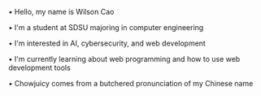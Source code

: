 • Hello, my name is Wilson Cao

• I'm a student at SDSU majoring in computer engineering

• I'm interested in AI, cybersecurity, and web development

• I'm currently learning about web programming and how to use web development tools

• Chowjuicy comes from a butchered pronunciation of my Chinese name
<!--
**ChowJuicy/ChowJuicy** is a ✨ _special_ ✨ repository because its `README.md` (this file) appears on your GitHub profile.

Here are some ideas to get you started:

- 🔭 I’m currently working on ...
- 🌱 I’m currently learning ...
- 👯 I’m looking to collaborate on ...
- 🤔 I’m looking for help with ...
- 💬 Ask me about ...
- 📫 How to reach me: ...
- 😄 Pronouns: ...
- ⚡ Fun fact: ...
-->
